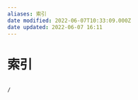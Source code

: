 ```yaml
---
aliases: 索引
date modified: 2022-06-07T10:33:09.000Z
date updated: 2022-06-07 16:11
---
```


# 索引

```ActivityHistory

/

```
